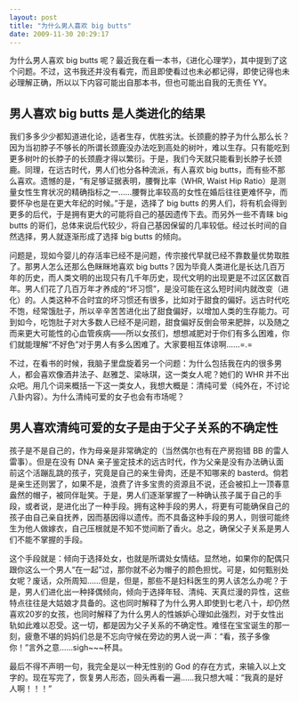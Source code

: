 ```yaml
---
layout: post
title: "为什么男人喜欢 big butts"
date: 2009-11-30 20:29:17
---
```


为什么男人喜欢 big butts 呢？最近我在看一本书，《进化心理学》，其中提到了这个问题。不过，这书我还并没有看完，而且即使看过也未必都记得，即使记得也未必理解正确，所以以下内容可能出自那本书，但也可能出自我的无责任 YY。

男人喜欢 big butts 是人类进化的结果
------------------------

我们多多少少都知道进化论，适者生存，优胜劣汰。长颈鹿的脖子为什么那么长？因为当初脖子不够长的所谓长颈鹿没办法吃到高处的树叶，难以生存。只有能吃到更多树叶的长脖子的长颈鹿才得以繁衍。于是，我们今天就只能看到长脖子长颈鹿。同理，在远古时代，男人们也分各种流派，有人喜欢 big butts，而有些不那么喜欢。遗憾的是，“有足够证据表明，腰臀比率（WHR, Waist Hip Ratio）是测量女性生育状况的精确指标之一……腰臀比率较高的女性在婚后往往更难怀孕，而要怀孕也是在更大年纪的时候。”于是，选择了 big butts 的男人们，将有机会得到更多的后代，于是拥有更大的可能将自己的基因遗传下去。而另外一些不青睐 big butts 的哥们，总体来说后代较少，将自己基因保留的几率较低。经过长时间的自然选择，男人就逐渐形成了选择 big butts 的倾向。

问题是，现如今婴儿的存活率已经不是问题，传宗接代早就已经不靠数量优势取胜了。那男人怎么还那么色眯眯地喜欢 big butts？因为毕竟人类进化是长达几百万年的历史，而人类文明的出现只有几千年历史，现代文明的出现更是不过区区数百年。男人们花了几百万年才养成的“坏习惯”，是没可能在这么短时间内就改变（进化）的。人类这种不合时宜的坏习惯还有很多，比如对于甜食的偏好。远古时代吃不饱，经常饿肚子，所以辛辛苦苦进化出了甜食偏好，以增加人类的生存能力。可到如今，吃饱肚子对大多数人已经不是问题，甜食偏好反倒会带来肥胖，以及随之而来更大可能性的心血管疾病——所以女孩们，想想减肥对于你们有多么困难，你们就能理解“不好色”对于男人有多么困难了。大家要相互体谅啊……=.=

不过，在看书的时候，我脑子里盘旋着另一个问题：为什么包括我在内的很多男人，都会喜欢像酒井法子、赵雅芝、梁咏琪，这一类女人呢？她们的 WHR 并不出众吧。用几个词来概括一下这一类女人，我想大概是：清纯可爱（纯外在，不讨论八卦内容）。为什么清纯可爱的女子也会有市场呢？

男人喜欢清纯可爱的女子是由于父子关系的不确定性
------------------

孩子是不是自己的，作为母亲是非常确定的（当然偶尔也有在产房抱错 BB 的雷人雷事）。但是在没有 DNA 亲子鉴定技术的远古时代，作为父亲是没有办法确认面前这个活蹦乱跳的孩子，究竟是自己的亲生骨肉，还是不知哪来的 basterd。倘若是亲生还则罢了，如果不是，浪费了许多宝贵的资源且不说，还会被扣上一顶春意盎然的帽子，被同伴耻笑。于是，男人们逐渐掌握了一种确认孩子属于自己的手段，或者说，是进化出了一种手段。拥有这种手段的男人，将更有可能确保自己的孩子由自己亲自抚养，因而基因得以遗传。而不具备这种手段的男人，则很可能终生为他人做嫁衣，自己压根就是不知不觉间断了香火。总之，确保父子关系是男人们不能不掌握的手段。

这个手段就是：倾向于选择处女，也就是所谓处女情结。显然地，如果你的配偶只跟你这么一个男人“在一起”过，那你就不必为帽子的颜色担忧。可是，如何甄别处女呢？废话，众所周知……但是，但是，那些不是妇科医生的男人该怎么办呢？于是，男人们进化出一种择偶倾向，倾向于选择年轻、清纯、天真烂漫的异性，这些特点往往是大姑娘才具备的。这也同时解释了为什么男人即使到七老八十，却仍然喜欢20岁的女孩，也同时解释了为什么男人的性嫉妒心理如此强烈，对于女性出轨如此难以忍受。这一切，都是因为父子关系的不确定性。难怪在宝宝诞生的那一刻，疲惫不堪的妈妈们总是不忘向守候在旁边的男人说一声：“看，孩子多像你！”言外之意……sigh~~~杯具。

最后不得不声明一句，我完全是以一种无性别的 God 的存在方式，来输入以上文字的。现在写完了，恢复男人形态，回头再看一遍……我只想大喊：“我真的是好人啊！！！”
